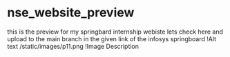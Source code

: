 # nse_website_preview
 this is the preview for my springbard internship webiste lets check here and upload to the main branch in the given link of the infosys springboard
!Alt text /static/images/p11.png
!Image Description
